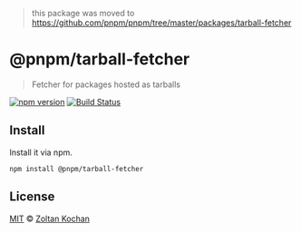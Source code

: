 > this package was moved to https://github.com/pnpm/pnpm/tree/master/packages/tarball-fetcher

# @pnpm/tarball-fetcher

> Fetcher for packages hosted as tarballs

[![npm version](https://img.shields.io/npm/v/@pnpm/tarball-fetcher.svg)](https://www.npmjs.com/package/@pnpm/tarball-fetcher) [![Build Status](https://img.shields.io/travis/pnpm/tarball-fetcher/master.svg)](https://travis-ci.org/pnpm/tarball-fetcher)

## Install

Install it via npm.

```
npm install @pnpm/tarball-fetcher
```

## License

[MIT](./LICENSE) © [Zoltan Kochan](https://www.kochan.io/)
